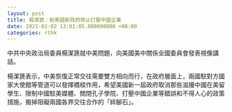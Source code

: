```yaml
---
layout: post
title: 楊潔篪：盼美國新政府停止打壓中國企業
date: 2021-02-02 13:01:05.000000000 +08:00
categories: rthk
---
```


中共中央政治局委員楊潔篪就中美問題，向美國美中關係全國委員會發表視像講話。

楊潔篪表示，中美恢復正常交往需要雙方相向而行，在政府層面上，兩國駐對方國家大使館等管道可以發揮橋樑作用，希望美國新一屆政府取消那些滋擾中國在美留學生、限制中國駐美媒體、關閉孔子學院、打壓中國企業等錯誤和不得人心的政策措施，搬掉阻礙兩國各界交往合作的「絆腳石」。
